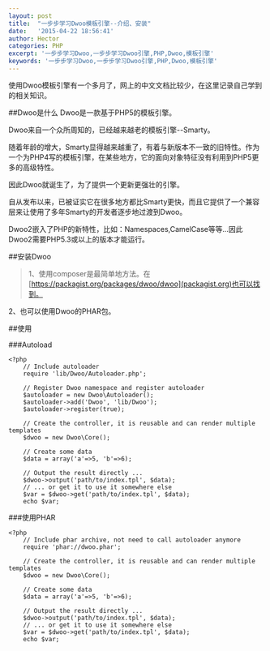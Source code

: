 ```yaml
---
layout: post
title:  "一步步学习Dwoo模板引擎--介绍、安装"
date:   '2015-04-22 18:56:41'
author: Hector
categories: PHP
excerpt: '一步步学习Dwoo,一步步学习Dwoo引擎,PHP,Dwoo,模板引擎'
keywords: '一步步学习Dwoo,一步步学习Dwoo引擎,PHP,Dwoo,模板引擎'
---
```


使用Dwoo模板引擎有一个多月了，网上的中文文档比较少，在这里记录自己学到的相关知识。

##Dwoo是什么
Dwoo是一款基于PHP5的模板引擎。

Dwoo来自一个众所周知的，已经越来越老的模板引擎--Smarty。

随着年龄的增大，Smarty显得越来越重了，有着与新版本不一致的旧特性。作为一个为PHP4写的模板引擎，在某些地方，它的面向对象特征没有利用到PHP5更多的高级特性。

因此Dwoo就诞生了，为了提供一个更新更强壮的引擎。

<!--more-->

自从发布以来，已被证实它在很多地方都比Smarty更快，而且它提供了一个兼容层来让使用了多年Smarty的开发者逐步地过渡到Dwoo。

Dwoo2嵌入了PHP的新特性，比如：Namespaces,CamelCase等等...因此Dwoo2需要PHP5.3或以上的版本才能运行。

##安装Dwoo
>1、使用composer是最简单地方法。在[https://packagist.org/packages/dwoo/dwoo](packagist.org)也可以找到。

2、也可以使用Dwoo的PHAR包。

##使用

###Autoload

    <?php
        // Include autoloader
        require 'lib/Dwoo/Autoloader.php';

        // Register Dwoo namespace and register autoloader
        $autoloader = new Dwoo\Autoloader();
        $autoloader->add('Dwoo', 'lib/Dwoo');
        $autoloader->register(true);

        // Create the controller, it is reusable and can render multiple templates
        $dwoo = new Dwoo\Core();

        // Create some data
        $data = array('a'=>5, 'b'=>6);

        // Output the result directly ... 
        $dwoo->output('path/to/index.tpl', $data);
        // ... or get it to use it somewhere else
        $var = $dwoo->get('path/to/index.tpl', $data);
        echo $var;

###使用PHAR

    <?php
        // Include phar archive, not need to call autoloader anymore
        require 'phar://dwoo.phar';

        // Create the controller, it is reusable and can render multiple templates
        $dwoo = new Dwoo\Core();

        // Create some data
        $data = array('a'=>5, 'b'=>6);

        // Output the result directly ... 
        $dwoo->output('path/to/index.tpl', $data);
        // ... or get it to use it somewhere else
        $var = $dwoo->get('path/to/index.tpl', $data);
        echo $var;